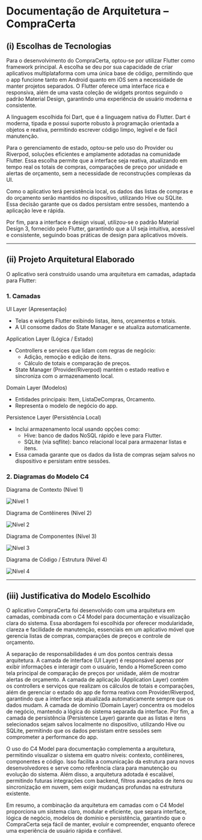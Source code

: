 # Documentação de Arquitetura – CompraCerta

## (i) Escolhas de Tecnologias

Para o desenvolvimento do CompraCerta, optou-se por utilizar Flutter como framework principal. A escolha se deu por sua capacidade de criar aplicativos multiplataforma com uma única base de código, permitindo que o app funcione tanto em Android quanto em iOS sem a necessidade de manter projetos separados. O Flutter oferece uma interface rica e responsiva, além de uma vasta coleção de widgets prontos seguindo o padrão Material Design, garantindo uma experiência de usuário moderna e consistente.

A linguagem escolhida foi Dart, que é a linguagem nativa do Flutter. Dart é moderna, tipada e possui suporte robusto à programação orientada a objetos e reativa, permitindo escrever código limpo, legível e de fácil manutenção.

Para o gerenciamento de estado, optou-se pelo uso do Provider ou Riverpod, soluções eficientes e amplamente adotadas na comunidade Flutter. Essa escolha permite que a interface seja reativa, atualizando em tempo real os totais de compras, comparações de preço por unidade e alertas de orçamento, sem a necessidade de reconstruções complexas da UI.

Como o aplicativo terá persistência local, os dados das listas de compras e do orçamento serão mantidos no dispositivo, utilizando Hive ou SQLite. Essa decisão garante que os dados persistam entre sessões, mantendo a aplicação leve e rápida.

Por fim, para a interface e design visual, utilizou-se o padrão Material Design 3, fornecido pelo Flutter, garantindo que a UI seja intuitiva, acessível e consistente, seguindo boas práticas de design para aplicativos móveis.

---

## (ii) Projeto Arquitetural Elaborado

O aplicativo será construído usando uma arquitetura em camadas, adaptada para Flutter:

### 1. Camadas

UI Layer (Apresentação)  
- Telas e widgets Flutter exibindo listas, itens, orçamentos e totais.  
- A UI consome dados do State Manager e se atualiza automaticamente.  

Application Layer (Lógica / Estado)  
- Controllers e services que lidam com regras de negócio:  
  - Adição, remoção e edição de itens.  
  - Cálculo de totais e comparação de preços.  
- State Manager (Provider/Riverpod) mantém o estado reativo e sincroniza com o armazenamento local.  

Domain Layer (Modelos)  
- Entidades principais: Item, ListaDeCompras, Orcamento.  
- Representa o modelo de negócio do app.  

Persistence Layer (Persistência Local)  
- Inclui armazenamento local usando opções como:  
  - Hive: banco de dados NoSQL rápido e leve para Flutter.  
  - SQLite (via sqflite): banco relacional local para armazenar listas e itens.  
- Essa camada garante que os dados da lista de compras sejam salvos no dispositivo e persistam entre sessões.

### 2. Diagramas do Modelo C4

Diagrama de Contexto (Nível 1)  

![Nível 1](modeloC4Img\nivel1.png)


Diagrama de Contêineres (Nível 2)  

![Nível 2](modeloC4Img\nivel2.png)

Diagrama de Componentes (Nível 3)  

![Nível 3](modeloC4Img\nivel3.png)

Diagrama de Código / Estrutura (Nível 4)  

![Nível 4](modeloC4Img\nivel4.png)

---

## (iii) Justificativa do Modelo Escolhido

O aplicativo CompraCerta foi desenvolvido com uma arquitetura em camadas, combinada com o C4 Model para documentação e visualização clara do sistema. Essa abordagem foi escolhida por oferecer modularidade, clareza e facilidade de manutenção, essenciais em um aplicativo móvel que gerencia listas de compras, comparações de preços e controle de orçamento.

A separação de responsabilidades é um dos pontos centrais dessa arquitetura. A camada de interface (UI Layer) é responsável apenas por exibir informações e interagir com o usuário, tendo a HomeScreen como tela principal de comparação de preços por unidade, além de mostrar alertas de orçamento. A camada de aplicação (Application Layer) contém os controllers e serviços que realizam os cálculos de totais e comparações, além de gerenciar o estado do app de forma reativa com Provider/Riverpod, garantindo que a interface seja atualizada automaticamente sempre que os dados mudam. A camada de domínio (Domain Layer) concentra os modelos de negócio, mantendo a lógica do sistema separada da interface. Por fim, a camada de persistência (Persistence Layer) garante que as listas e itens selecionados sejam salvos localmente no dispositivo, utilizando Hive ou SQLite, permitindo que os dados persistam entre sessões sem comprometer a performance do app.

O uso do C4 Model para documentação complementa a arquitetura, permitindo visualizar o sistema em quatro níveis: contexto, contêineres, componentes e código. Isso facilita a comunicação da estrutura para novos desenvolvedores e serve como referência clara para manutenção ou evolução do sistema. Além disso, a arquitetura adotada é escalável, permitindo futuras integrações com backend, filtros avançados de itens ou sincronização em nuvem, sem exigir mudanças profundas na estrutura existente.

Em resumo, a combinação da arquitetura em camadas com o C4 Model proporciona um sistema claro, modular e eficiente, que separa interface, lógica de negócio, modelos de domínio e persistência, garantindo que o CompraCerta seja fácil de manter, evoluir e compreender, enquanto oferece uma experiência de usuário rápida e confiável.

